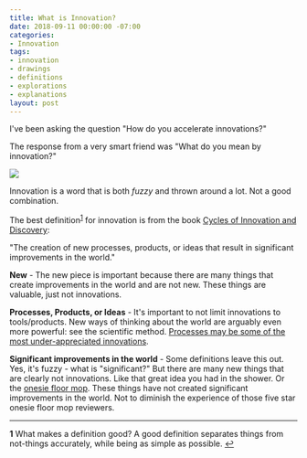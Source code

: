 ```yaml
---
title: What is Innovation?
date: 2018-09-11 00:00:00 -07:00
categories:
- Innovation
tags:
- innovation
- drawings
- definitions
- explorations
- explanations
layout: post
---
```


I've been asking the question "How do you accelerate innovations?"

The response from a very smart friend was "What do you mean by innovation?"

![](https://lh3.googleusercontent.com/s8d7w-sLeT5eu72qmed9VWF4FBqMkcWargQkpM3_H6dWZy3y7liHF7K48pSYm5j7kULl9RKgafkoU207X8jheX2MffCgDkPrrknMBnniQzDQuhPsTFcs_7UWN0EVz1CCCM9zEiyy3Nk=w2400)

Innovation is a word that is both *fuzzy* and thrown around a lot. Not a good combination.

The best definition<sup name="a1">[1](#f1)</sup> for innovation is from the book [Cycles of Innovation and Discovery](https://www.amazon.com/Cycles-Invention-Discovery-Venkatesh-Narayanamurti-ebook/dp/B01LWQWNMH/ref=sr_1_1?ie=UTF8&qid=1536776701&sr=8-1&keywords=cycles+of+innovation+and+discovery&dpID=41gliQHODwL&preST=_SY445_QL70_&dpSrc=srch):

"The creation of new processes, products, or ideas that result in significant improvements in the world."

**New** - The new piece is important because there are many things that create improvements in the world and are not new. These things are valuable, just not innovations.

**Processes, Products, or Ideas** - It's important to not limit innovations to tools/products. New ways of thinking about the world are arguably even more powerful: see the scientific method. [Processes may be some of the most under-appreciated innovations](https://danwang.co/how-technology-grows/).

**Significant improvements in the world** - Some definitions leave this out. Yes, it's fuzzy - what is "significant?" But there are many new things that are clearly not innovations. Like that great idea you had in the shower. Or the [onesie floor mop](https://www.amazon.com/BABYMOP-Helps-Cleaning-House-Rompers/dp/B00F99WO2Y). These things have not created significant improvements in the world. Not to diminish the experience of those five star onesie floor mop reviewers.


----
<b name="f1">1</b> What makes a definition good? A good definition separates things from not-things accurately, while being as simple as possible.  [↩](#a1)
